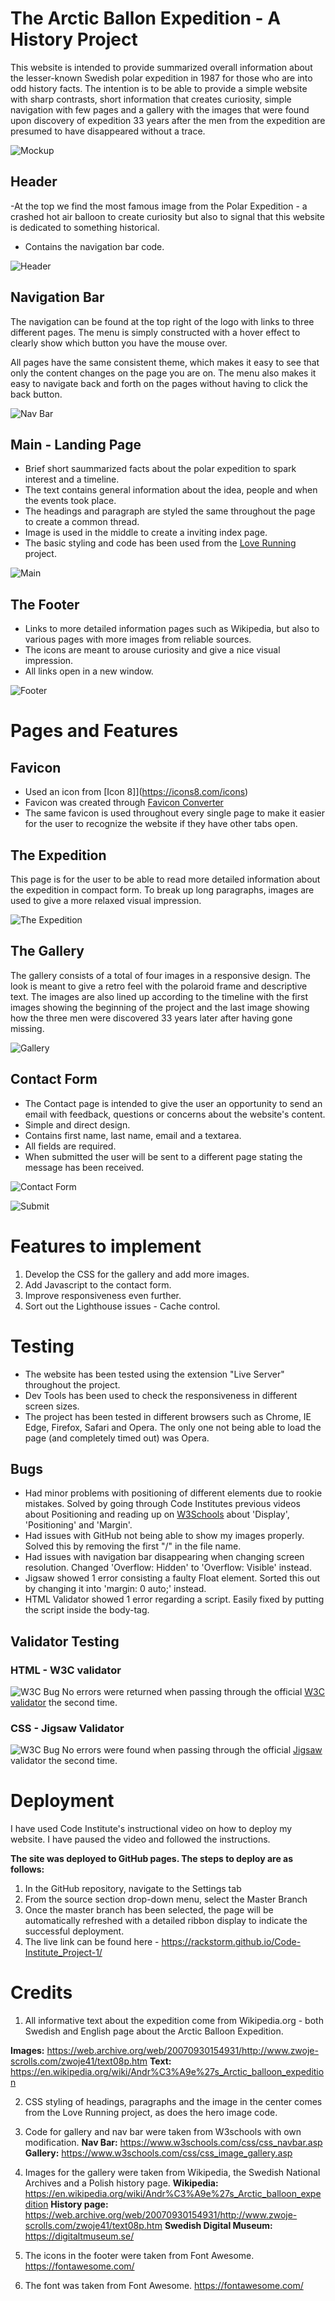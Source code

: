 # The Arctic Ballon Expedition - A History Project

This website is intended to provide summarized overall information about the lesser-known Swedish polar expedition in 1987 for those who are into odd history facts. The intention is to be able to provide a simple website with sharp contrasts, short information that creates curiosity, simple navigation with few pages and a gallery with the images that were found upon discovery of expedition 33 years after the men from the expedition are presumed to have disappeared without a trace.

![Mockup](docs/readme_images/mockupp.png)

## Header

-At the top we find the most famous image from the Polar Expedition - a crashed hot air balloon to create curiosity but also to signal that this website is dedicated to something historical.

- Contains the navigation bar code.

![Header](docs/readme_images/header.png)

## Navigation Bar

The navigation can be found at the top right of the logo with links to three different pages. The menu is simply constructed with a hover effect to clearly show which button you have the mouse over.

All pages have the same consistent theme, which makes it easy to see that only the content changes on the page you are on. The menu also makes it easy to navigate back and forth on the pages without having to click the back button.

![Nav Bar](docs/readme_images/navbar.png)

## Main - Landing Page

- Brief short saummarized facts about the polar expedition to spark interest and a timeline.
- The text contains general information about the idea, people and when the events took place.
- The headings and paragraph are styled the same throughout the page to create a common thread.
- Image is used in the middle to create a inviting index page.
- The basic styling and code has been used from the [Love Running](https://github.com/Code-Institute-Solutions/love-running-2.0-sourcecode/tree/main/04-creating-the-club-ethos/05-club-ethos-icons) project.

![Main](docs/readme_images/landingpage.png)

## The Footer

- Links to more detailed information pages such as Wikipedia, but also to various pages with more images from reliable sources.
- The icons are meant to arouse curiosity and give a nice visual impression.
- All links open in a new window.

![Footer](docs/readme_images/footer.png)

# Pages and Features

## Favicon

- Used an icon from [Icon 8]](https://icons8.com/icons)
- Favicon was created through [Favicon Converter](https://favicon.io/favicon-converter/)
- The same favicon is used throughout every single page to make it easier for the user to recognize the website if they have other tabs open.

## The Expedition

This page is for the user to be able to read more detailed information about the expedition in compact form. To break up long paragraphs, images are used to give a more relaxed visual impression.

![The Expedition](docs/readme_images/story.png)

## The Gallery

The gallery consists of a total of four images in a responsive design. The look is meant to give a retro feel with the polaroid frame and descriptive text. The images are also lined up according to the timeline with the first images showing the beginning of the project and the last image showing how the three men were discovered 33 years later after having gone missing.

![Gallery](docs/readme_images/gallery.png)

## Contact Form

- The Contact page is intended to give the user an opportunity to send an email with feedback, questions or concerns about the website's content.
- Simple and direct design.
- Contains first name, last name, email and a textarea.
- All fields are required.
- When submitted the user will be sent to a different page stating the message has been received.

![Contact Form](docs/readme_images/contact.png)

![Submit](docs/readme_images/submit.png)

# Features to implement

1. Develop the CSS for the gallery and add more images.
2. Add Javascript to the contact form.
3. Improve responsiveness even further.
4. Sort out the Lighthouse issues - Cache control.

# Testing

- The website has been tested using the extension "Live Server" throughout the project.
- Dev Tools has been used to check the responsiveness in different screen sizes.
- The project has been tested in different browsers such as Chrome, IE Edge, Firefox, Safari and Opera. The only one not being able to load the page (and completely timed out) was Opera.

## Bugs

- Had minor problems with positioning of different elements due to rookie mistakes. Solved by going through Code Institutes previous videos about Positioning and reading up on [W3Schools](https://w3schools.com) about 'Display', 'Positioning' and 'Margin'.
- Had issues with GitHub not being able to show my images properly. Solved this by removing the first "/" in the file name.
- Had issues with navigation bar disappearing when changing screen resolution. Changed 'Overflow: Hidden' to 'Overflow: Visible' instead.
- Jigsaw showed 1 error consisting a faulty Float element. Sorted this out by changing it into 'margin: 0 auto;' instead.
- HTML Validator showed 1 error regarding a script. Easily fixed by putting the script inside the body-tag.

## Validator Testing

### HTML - W3C validator

![W3C Bug](docs/testing/W3Validator_fixed.png)
No errors were returned when passing through the official [W3C validator](https://validator.w3.org/nu/?doc=https%3A%2F%2Frackstorm.github.io%2FCode-Institute_Project-1%2F) the second time.

### CSS - Jigsaw Validator

![W3C Bug](docs/testing/CSS_fixed.png)
No errors were found when passing through the official [Jigsaw](https://jigsaw.w3.org/css-validator/validator?uri=https%3A%2F%2Frackstorm.github.io%2FCode-Institute_Project-1%2F&profile=css3svg&usermedium=all&warning=1&vextwarning=&lang=en) validator the second time.

# Deployment

I have used Code Institute's instructional video on how to deploy my website. I have paused the video and followed the instructions.

**The site was deployed to GitHub pages. The steps to deploy are as follows:**

1. In the GitHub repository, navigate to the Settings tab
2. From the source section drop-down menu, select the Master Branch
3. Once the master branch has been selected, the page will be automatically refreshed with a detailed ribbon display to indicate the successful deployment.
4. The live link can be found here - https://rackstorm.github.io/Code-Institute_Project-1/

# Credits

1. All informative text about the expedition come from Wikipedia.org - both Swedish and English page about the Arctic Balloon Expedition.

**Images:** https://web.archive.org/web/20070930154931/http://www.zwoje-scrolls.com/zwoje41/text08p.htm
**Text:** https://en.wikipedia.org/wiki/Andr%C3%A9e%27s_Arctic_balloon_expedition

2. CSS styling of headings, paragraphs and the image in the center comes from the Love Running project, as does the hero image code.

3. Code for gallery and nav bar were taken from W3schools with own modification.
   **Nav Bar:** https://www.w3schools.com/css/css_navbar.asp
   **Gallery:** https://www.w3schools.com/css/css_image_gallery.asp

4. Images for the gallery were taken from Wikipedia, the Swedish National Archives and a Polish history page.
   **Wikipedia:** https://en.wikipedia.org/wiki/Andr%C3%A9e%27s_Arctic_balloon_expedition
   **History page:** https://web.archive.org/web/20070930154931/http://www.zwoje-scrolls.com/zwoje41/text08p.htm
   **Swedish Digital Museum:** https://digitaltmuseum.se/

5. The icons in the footer were taken from Font Awesome. https://fontawesome.com/
6. The font was taken from Font Awesome. https://fontawesome.com/
